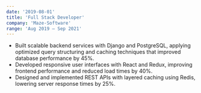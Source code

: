 ```yaml
---
date: '2019-08-01'
title: 'Full Stack Developer'
company: 'Maze-Software'
range: 'Aug 2019 – Sep 2021'
---
```

- Built scalable backend services with Django and PostgreSQL, applying optimized query structuring and caching techniques that improved database performance by 45%.
- Developed responsive user interfaces with React and Redux, improving frontend performance and reduced load times by 40%.
- Designed and implemented REST APIs with layered caching using Redis, lowering server response times by 25%.
